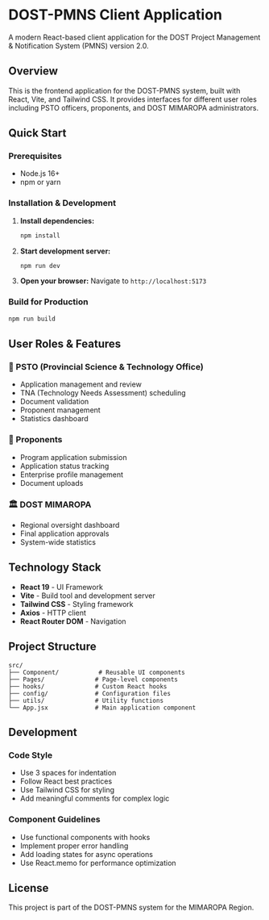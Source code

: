 # DOST-PMNS Client Application

A modern React-based client application for the DOST Project Management & Notification System (PMNS) version 2.0.

## Overview

This is the frontend application for the DOST-PMNS system, built with React, Vite, and Tailwind CSS. It provides interfaces for different user roles including PSTO officers, proponents, and DOST MIMAROPA administrators.

## Quick Start

### Prerequisites
- Node.js 16+ 
- npm or yarn

### Installation & Development

1. **Install dependencies:**
   ```bash
   npm install
   ```

2. **Start development server:**
   ```bash
   npm run dev
   ```

3. **Open your browser:**
   Navigate to `http://localhost:5173`

### Build for Production

```bash
npm run build
```

## User Roles & Features

### 🏢 PSTO (Provincial Science & Technology Office)
- Application management and review
- TNA (Technology Needs Assessment) scheduling
- Document validation
- Proponent management
- Statistics dashboard

### 👥 Proponents
- Program application submission
- Application status tracking
- Enterprise profile management
- Document uploads

### 🏛️ DOST MIMAROPA
- Regional oversight dashboard
- Final application approvals
- System-wide statistics

## Technology Stack

- **React 19** - UI Framework
- **Vite** - Build tool and development server
- **Tailwind CSS** - Styling framework
- **Axios** - HTTP client
- **React Router DOM** - Navigation

## Project Structure

```
src/
├── Component/           # Reusable UI components
├── Pages/              # Page-level components
├── hooks/              # Custom React hooks
├── config/             # Configuration files
├── utils/              # Utility functions
└── App.jsx             # Main application component
```

## Development

### Code Style
- Use 3 spaces for indentation
- Follow React best practices
- Use Tailwind CSS for styling
- Add meaningful comments for complex logic

### Component Guidelines
- Use functional components with hooks
- Implement proper error handling
- Add loading states for async operations
- Use React.memo for performance optimization

## License

This project is part of the DOST-PMNS system for the MIMAROPA Region.

